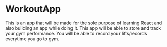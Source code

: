 # WorkoutApp
This is an app that will be made for the sole purpose of learning React and also building an app while doing it. 
This app will be able to store and track your gym performance. You will be able to record your lifts/records everytime you go to gym. 
